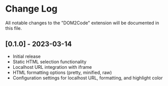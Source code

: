 # Change Log

All notable changes to the "DOM2Code" extension will be documented in this file.

## [0.1.0] - 2023-03-14

- Initial release
- Static HTML selection functionality
- Localhost URL integration with iframe
- HTML formatting options (pretty, minified, raw)
- Configuration settings for localhost URL, formatting, and highlight color 
